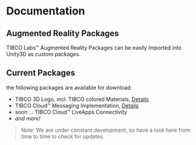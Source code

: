 # Documentation 

## Augmented Reality Packages
TIBCO Labs™ Augmented Reality Packages can be easily Imported into Unity3D as custom packages.

## Current Packages
the following packages are available for download:

- TIBCO 3D Logo, incl. TIBCO colored Materials, [Details](Logos.md)
- TIBCO Cloud™ Messaging Implementation, [Details](eFTL-Basic.md)
- soon ... TIBCO Cloud™  LiveApps Connectivity
- <i>and more!</i>

> Note: We are under constant development, so have a look here from time to time to check for updates.

